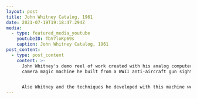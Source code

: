 ```yaml
---
layout: post
title: John Whitney Catalog, 1961
date: 2021-07-19T19:18:47.294Z
media:
  - type: featured_media_youtube
    youtubeID: TbV7loKp69s
    caption: John Whitney Catalog, 1961
post_content:
  - type: post_content
    content: >-
      John Whitney's demo reel of work created with his analog computer/film
      camera magic machine he built from a WWII anti-aircraft gun sight. 


      Also Whitney and the techniques he developed with this machine were what inspired Douglas Trumbull (special fx wizard) to use the slit scan technique on 2001: A Space Odyssey
---
```

